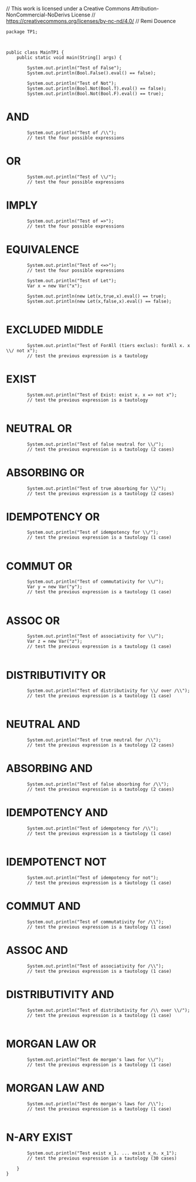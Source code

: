 // This work is licensed under a Creative Commons Attribution-NonCommercial-NoDerivs License
// https://creativecommons.org/licenses/by-nc-nd/4.0/
// Remi Douence
```
package TP1;



public class MainTP1 {
	public static void main(String[] args) {
				
		System.out.println("Test of False");
		System.out.println(Bool.False().eval() == false);
		
		System.out.println("Test of Not");
		System.out.println(Bool.Not(Bool.T).eval() == false);
		System.out.println(Bool.Not(Bool.F).eval() == true);

```
# AND
```
		System.out.println("Test of /\\");
        // test the four possible expressions

```
# OR
```
		System.out.println("Test of \\/");
        // test the four possible expressions

```
# IMPLY
```
		System.out.println("Test of =>");
        // test the four possible expressions

```
# EQUIVALENCE
```
		System.out.println("Test of <=>");
        // test the four possible expressions

		System.out.println("Test of Let");
		Var x = new Var("x");
		
		System.out.println(new Let(x,true,x).eval() == true);
		System.out.println(new Let(x,false,x).eval() == false);
		
```
# EXCLUDED MIDDLE
```
		System.out.println("Test of ForAll (tiers exclus): forAll x. x \\/ not x");
        // test the previous expression is a tautology

```
# EXIST
```
		System.out.println("Test of Exist: exist x. x => not x");
        // test the previous expression is a tautology
		
```
# NEUTRAL OR
```
		System.out.println("Test of false neutral for \\/");
        // test the previous expression is a tautology (2 cases)

```
# ABSORBING OR
```
		System.out.println("Test of true absorbing for \\/");
        // test the previous expression is a tautology (2 cases)

```
# IDEMPOTENCY OR
```
		System.out.println("Test of idempotency for \\/");
        // test the previous expression is a tautology (1 case)
		
```
# COMMUT OR
```
		System.out.println("Test of commutativity for \\/");
		Var y = new Var("y");
        // test the previous expression is a tautology (1 case)
				
```
# ASSOC OR
```
		System.out.println("Test of associativity for \\/");
		Var z = new Var("z");
        // test the previous expression is a tautology (1 case)
				
```
# DISTRIBUTIVITY OR
```
		System.out.println("Test of distributivity for \\/ over /\\");
        // test the previous expression is a tautology (1 case)
				
```
# NEUTRAL AND
```
		System.out.println("Test of true neutral for /\\");
        // test the previous expression is a tautology (2 cases)

```
# ABSORBING AND
```
		System.out.println("Test of false absorbing for /\\");
        // test the previous expression is a tautology (2 cases)

```
# IDEMPOTENCY AND
```
		System.out.println("Test of idempotency for /\\");
        // test the previous expression is a tautology (1 case)
		
```
# IDEMPOTENCT NOT
```
		System.out.println("Test of idempotency for not");
        // test the previous expression is a tautology (1 case)

```
# COMMUT AND
```
		System.out.println("Test of commutativity for /\\");
        // test the previous expression is a tautology (1 case)

```
# ASSOC AND
```
		System.out.println("Test of associativity for /\\");
        // test the previous expression is a tautology (1 case)

```
# DISTRIBUTIVITY AND
```
		System.out.println("Test of distributivity for /\\ over \\/");
        // test the previous expression is a tautology (1 case)
				
```
# MORGAN LAW OR
```
		System.out.println("Test de morgan's laws for \\/");
        // test the previous expression is a tautology (1 case)

```
# MORGAN LAW AND
```
		System.out.println("Test de morgan's laws for /\\");
        // test the previous expression is a tautology (1 case)
		
```
# N-ARY EXIST
```
		System.out.println("Test exist x_1. ... exist x_n. x_1");
        // test the previous expression is a tautology (30 cases)

	}
}	
```
